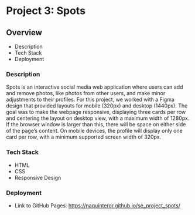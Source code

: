 # Project 3: Spots

## Overview

- Description
- Tech Stack
- Deployment

### Description

Spots is an interactive social media web application where users can add and remove photos, like photos from other users, and make minor adjustments to their profiles. For this project, we worked with a Figma design that provided layouts for mobile (320px) and desktop (1440px). The goal was to make the webpage responsive, displaying three cards per row and centering the layout on desktop view, with a maximum width of 1280px. If the browser window is larger than this, there will be space on either side of the page’s content.
On mobile devices, the profile will display only one card per row, with a minimum supported screen width of 320px.

### Tech Stack

- HTML
- CSS
- Responsive Design

### Deployment

- Link to GitHub Pages: https://naquinteror.github.io/se_project_spots/
